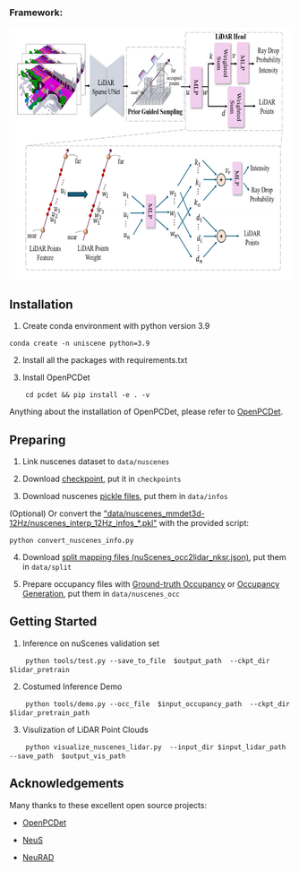 ### Framework:

<div align=center><img width="690" height="450" src="./asserts/lidar_model.png"/></div>

## Installation

1. Create conda environment with python version 3.9

```
conda create -n uniscene python=3.9
```

2. Install all the packages with requirements.txt

3. Install OpenPCDet

```
    cd pcdet && pip install -e . -v
```

Anything about the installation of OpenPCDet, please refer to [OpenPCDet](https://github.com/open-mmlab/OpenPCDet).

## Preparing

1. Link nuscenes dataset to `data/nuscenes`

2. Download [checkpoint](https://nbeitech-my.sharepoint.com/:u:/g/personal/bli_eitech_edu_cn/EcMXzN216PpHtvnfWubStf0BrqsfuNG4WSy8fmH08Qt_8Q?e=528VAR), put it in `checkpoints`

3. Download nuscenes [pickle files](https://drive.google.com/drive/folders/15geieBuTUxRJGqOYgzRVd20sZ4RCsisR?usp=share_link), put them in `data/infos`

(Optional) Or convert the ["data/nuscenes_mmdet3d-12Hz/nuscenes_interp_12Hz_infos\_\*.pkl"](https://mycuhk-my.sharepoint.com/:u:/g/personal/1155157018_link_cuhk_edu_hk/EXunN1j0OmNLtaPoh2VrkgQBGpyXiMlltuCX5GBuYc00YQ?e=bVI9AC) with the provided script:

```
python convert_nuscenes_info.py
```

4. Download [split mapping files (nuScenes_occ2lidar_nksr.json)](https://nbeitech-my.sharepoint.com/:u:/g/personal/bli_eitech_edu_cn/EaTyjCQqjMxGr7AWjF49JjMBa1joUVqaMI5Lz_fIezdIpw?e=ogGIYg), put them in `data/split`

5. Prepare occupancy files with [Ground-truth Occupancy](https://github.com/Arlo0o/UniScene-Unified-Occupancy-centric-Driving-Scene-Generation/blob/b93bfc98b18c8017d97e8fff1a6bfc4a9d5a2deb/README.md?plain=1#L87) or [Occupancy Generation](https://github.com/Arlo0o/UniScene-Unified-Occupancy-centric-Driving-Scene-Generation/blob/master/occupancy_gen/README.md), put them in `data/nuscenes_occ`

## Getting Started

1. Inference on nuScenes validation set

```
    python tools/test.py --save_to_file  $output_path  --ckpt_dir  $lidar_pretrain
```

2. Costumed Inference Demo

```
    python tools/demo.py --occ_file  $input_occupancy_path  --ckpt_dir $lidar_pretrain_path
```

3. Visulization of LiDAR Point Clouds

```
    python visualize_nuscenes_lidar.py  --input_dir $input_lidar_path  --save_path  $output_vis_path
```

## Acknowledgements

Many thanks to these excellent open source projects:

- [OpenPCDet](https://github.com/open-mmlab/OpenPCDet)

- [NeuS](https://github.com/Totoro97/NeuS)

- [NeuRAD](https://github.com/georghess/neurad-studio/tree/main)
